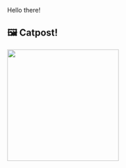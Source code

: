 Hello there!



## 🖼️ Catpost!

<sub>
    <img src="https://cdn2.thecatapi.com/images/e6o.jpg" height="256">
</sub>

